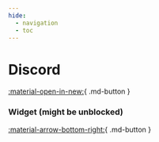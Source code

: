 ```yaml
---
hide:
  - navigation
  - toc
---
```


# Discord
[:material-open-in-new:](https://discord.gg/RPBqZ8MTEG){ .md-button }

### Widget (might be unblocked)
[:material-arrow-bottom-right:](javascript:crate.toggle(true)){ .md-button }

<script src='https://cdn.jsdelivr.net/npm/@widgetbot/crate@3' async defer>
    new Crate({
        server: '1231109372113846384', // EduTools & SchoolDocs
        channel: '1231109372113846387', // #general
        color: '#111317'
    })
</script>